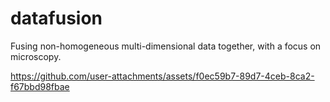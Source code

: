 # datafusion
Fusing non-homogeneous multi-dimensional data together, with a focus on microscopy.  

https://github.com/user-attachments/assets/f0ec59b7-89d7-4ceb-8ca2-f67bbd98fbae
